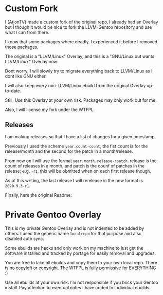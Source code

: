 # Custom Fork

I (AtjonTV) made a custom fork of the original repo, I
already had an Overlay but I though it would be nice to
fork the LLVM-Gentoo repository and use what I can from there.

I know that some packages where deadly. I experienced it
before I removed those packages.

The original is a "LLVM/Linux" Overlay, and
this is a "GNU/Linux but wants LLVM/Linux" Overlay now.

Dont worry, I will slowly try to migrate everything back
to LLVM/Linux as I dont like GNU either.

I will also keep every non-LLVM/Linux ebuild from the
original Overlay up-to-date.

Still. Use this Overlay at your own risk. Packages may
only work out for me.

Also, I will license my fork under the WTFPL.

## Releases

I am making releases so that I have a list of changes for a given timestamp.

Previously I used the scheme `year.count-count`, the fist count is for the release/month and the second for the patch in a month/release.

From now on I will use the format `year.month.release-rpatch`. release is the count of releases in a month, and patch is the counf of patches in the release; e.g. `-r1`, this will be obmitted when on each first release though.

As of this writing, the last release I will rerelease in the new format is `2020.9.3-r1`.

Finally, here the original Readme:

# Private Gentoo Overlay

This is my private Gentoo Overlay and is not indented to
be added by others. I used the generic name `localrepo`
for that purpose and also disabled auto sync.

Some ebuilds are hacks and only work on my machine to
just get the software installed and tracked by portage
for easily removal and upgrades.

You are free to take all ebuilds and copy them to your
own local repo. There is no copyleft or copyright. The WTFPL is fully permissive for EVERYTHING :)

Use all ebuilds at your own risk. I'm not responsible if
you brick your Gentoo install. Pay attention to eventual
notes I have added to individual ebuilds.
